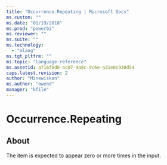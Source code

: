```yaml
---
title: "Occurrence.Repeating | Microsoft Docs"
ms.custom: ""
ms.date: "01/19/2018"
ms.prod: "powerbi"
ms.reviewer: ""
ms.suite: ""
ms.technology: 
  - "mlang"
ms.tgt_pltfrm: ""
ms.topic: "language-reference"
ms.assetid: a716f8d8-ac07-4a8c-9c6e-a31e0c930d54
caps.latest.revision: 2
author: "Minewiskan"
ms.author: "owend"
manager: "kfile"
---
```

# Occurrence.Repeating
## About
The item is expected to appear zero or more times in the input.

